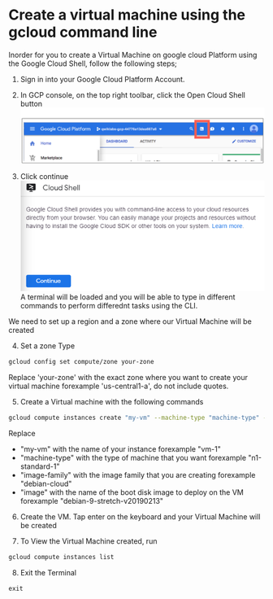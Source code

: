 # Create a virtual machine using the gcloud command line
Inorder for you to create a Virtual Machine on google cloud Platform using the Google Cloud Shell, follow the following steps;

1. Sign in into your Google Cloud Platform Account.

2. In GCP console, on the top right toolbar, click the Open Cloud Shell button
![](images/cloudshell.png)
3. Click continue
![](images/continue.png)
A terminal will be loaded and you will be able to type in different commands to perform differednt tasks using the CLI.

We need to set up a region and a zone where our Virtual Machine will be created

4. Set a zone
Type
```BASH
gcloud config set compute/zone your-zone
```
Replace 'your-zone' with the exact zone where you want to create your virtual machine forexample 'us-central1-a', do not include quotes.

5. Create a Virtual machine with the following commands

```BASH
gcloud compute instances create "my-vm" --machine-type "machine-type" --image-project "image-family" --image "image" --subnet "default"

```
Replace 
* "my-vm" with the name of your instance forexample "vm-1"
* "machine-type" with the type of machine that you want forexample "n1-standard-1"
* "image-family" with the image family that you are creating forexample "debian-cloud"
* "image" with the name of the boot disk image to deploy on the VM forexample "debian-9-stretch-v20190213"

6. Create the VM. 
Tap enter on the keyboard and your Virtual Machine will be created

7. To View the Virtual Machine created, run
```BASH
gcloud compute instances list
````
8. Exit the Terminal
```
exit
```